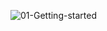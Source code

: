![01-Getting-started](https://github.com/ZiadMahmoud03/QR_Code_Decoder/assets/91632042/7bb4cda2-24da-4bea-89d9-e4635acb5125)
